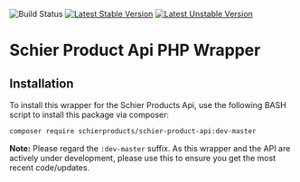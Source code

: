 ![Build Status](https://app.chipperci.com/projects/09917f73-4b52-4729-9cd6-4e56c0d576cb/status/master)
[![Latest Stable Version](https://poser.pugx.org/schierproducts/schier-product-api/v)](//packagist.org/packages/schierproducts/schier-product-api)
[![Latest Unstable Version](https://poser.pugx.org/schierproducts/schier-product-api/v/unstable)](//packagist.org/packages/schierproducts/schier-product-api)

# Schier Product Api PHP Wrapper

## Installation

To install this wrapper for the Schier Products Api, use the following BASH script to install this package via composer:

```bash
composer require schierproducts/schier-product-api:dev-master
```

**Note:** Please regard the `:dev-master` suffix. As this wrapper and the API are actively under development, please use this to ensure you get the most recent code/updates.